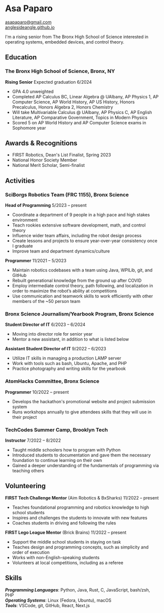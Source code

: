# Asa Paparo

[asapaparo@gmail.com](mailto:asapaparo@gmail.com)\
[anglesideangle.github.io](https://anglesideangle.github.io/)

I'm a rising senior from The Bronx High School of Science interested in operating systems, embedded devices, and control theory.

## Education

### The Bronx High School of Science, Bronx, NY

**Rising Senior** Expected graduation 6/2024

- GPA 4.0 unweighted
- Completed AP Calculus BC, Linear Algebra @ UAlbany, AP Physics 1, AP Computer Science, AP World History, AP US History, Honors Precalculus, Honors Algebra 2, Honors Chemistry
- Will take Multivariable Calculus @ UAlbany, AP Physics C, AP English Literature, AP Comparative Government, Topics in Modern Physics
- Scored 5 on AP World History and AP Computer Science exams in Sophomore year

## Awards & Recognitions

- FIRST Robotics, Dean's List Finalist, Spring 2023
- National Honor Society Member
- National Merit Scholar, Semi-finalist

## Activities

### SciBorgs Robotics Team (FRC 1155), Bronx Science

**Head of Programming** 5/2023 – present

- Coordinate a department of 9 people in a high pace and high stakes environment
- Teach rookies extensive software development, math, and control theory
- Influence wider team affairs, including the robot design process
- Create lessons and projects to ensure year-over-year consistency once I graduate
- Improve team and department dynamics/culture

**Programmer** 11/2021 – 5/2023

- Maintain robotics codebases with a team using Java, WPILib, git, and GitHub
- Rebuilt generational knowledge from the ground up after COVID
- Employ intermediate control theory, path following, and localization in order to maximize the robot’s ability at competitions
- Use communication and teamwork skills to work efficiently with other members of the ~50 person team

### Bronx Science Journalism/Yearbook Program, Bronx Science

**Student Director of IT** 6/2023 – 6/2024

- Moving into director role for senior year
- Mentor a new assistant, in addition to what is listed below

**Assistant Student Director of IT** 9/2022 – 6/2023

- Utilize IT skills in managing a production LAMP server
- Work with tools such as bash, Ubuntu, Apache, and PHP
- Practice photography and writing skills for the yearbook

### AtomHacks Committee, Bronx Science

**Programmer** 10/2022 – present

- Develops the hackathon's promotional website and project submission system
- Runs workshops annually to give attendees skills that they will use in their project

### TechCodes Summer Camp, Brooklyn Tech

**Instructor** 7/2022 – 8/2022

- Taught middle schoolers how to program with Python
- Introduced students to documentation and gave them the necessary foundation to continue learning on their own
- Gained a deeper understanding of the fundamentals of programming via teaching others

## Volunteering

**FIRST Tech Challenge Mentor** (Aim Robotics & BxSharks) 11/2022 – present

- Teaches foundational programming and robotics knowledge to high school students
- Inspires and challenges the students to innovate with new features
- Coaches students in driving and following the rules

**FIRST Lego League Mentor** (Brick Brains) 11/2022 – present

- Support the middle school students in staying on task
- Teaches design and programming concepts, such as simplicity and order of execution
- Works with non-English-speaking students
- Volunteers at local competitions, including as a referee

## Skills

**_Programming Languages_**: Python, Java, Rust, C, JavaScript, bash/zsh, PHP\
**_Operating Systems_**: Linux (Fedora, Ubuntu), macOS\
**_Tools_**: VSCode, git, GitHub, React, Next.js
